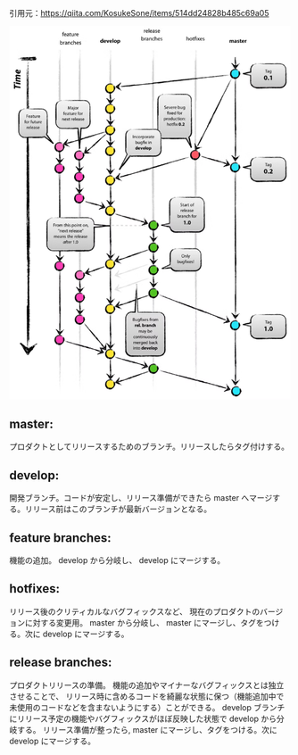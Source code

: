 引用元：https://qiita.com/KosukeSone/items/514dd24828b485c69a05

![img.png](../images/img.png)

## master:
プロダクトとしてリリースするためのブランチ。リリースしたらタグ付けする。

## develop:
開発ブランチ。コードが安定し、リリース準備ができたら master へマージする。リリース前はこのブランチが最新バージョンとなる。

## feature branches:
機能の追加。 develop から分岐し、 develop にマージする。

## hotfixes:
リリース後のクリティカルなバグフィックスなど、 現在のプロダクトのバージョンに対する変更用。 master から分岐し、 master にマージし、タグをつける。次に develop にマージする。

## release branches:
プロダクトリリースの準備。 機能の追加やマイナーなバグフィックスとは独立させることで、 リリース時に含めるコードを綺麗な状態に保つ（機能追加中で未使用のコードなどを含まないようにする）ことができる。 develop ブランチにリリース予定の機能やバグフィックスがほぼ反映した状態で develop から分岐する。 リリース準備が整ったら, master にマージし、タグをつける。次に develop にマージする。